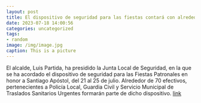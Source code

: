 ```yaml
---
layout: post
title: El dispositivo de seguridad para las fiestas contará con alrededor de 70 efectivos
date: 2023-07-18 14:00:56
categories: uncategorized
tags:
- random
image: /img/image.jpg
caption: This is a picture
---
```

El alcalde, Luis Partida, ha presidido la Junta Local de Seguridad, en la que se ha acordado el dispositivo de seguridad para las Fiestas Patronales en honor a Santiago Apóstol, del 21 al 25 de julio. Alrededor de 70 efectivos, pertenecientes a Policía Local, Guardia Civil y Servicio Municipal de Traslados Sanitarios Urgentes formarán parte de dicho dispositivo.  [link](https://www.ayto-villacanada.es/tu-ayuntamiento/el-dispositivo-de-seguridad-para-las-fiestas-contara-con-alrededor-de-70-efectivos/)
